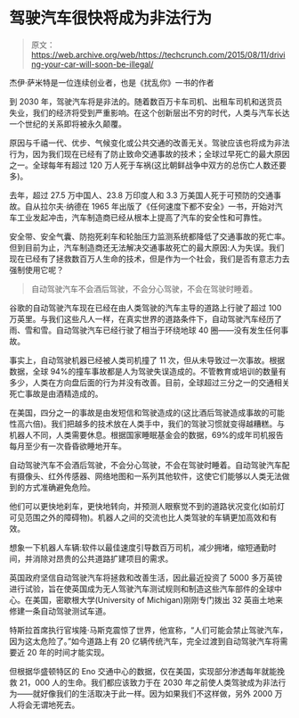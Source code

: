 # 驾驶汽车很快将成为非法行为 

> 原文：<https://web.archive.org/web/https://techcrunch.com/2015/08/11/driving-your-car-will-soon-be-illegal/>

杰伊·萨米特是一位连续创业者，也是《扰乱你》一书的作者

到 2030 年，驾驶汽车将是非法的。随着数百万卡车司机、出租车司机和送货员失业，我们的经济将受到严重影响。在这个创新层出不穷的时代，人类与汽车长达一个世纪的关系即将被永久颠覆。

原因与千禧一代、优步、气候变化或公共交通的改善无关。驾驶应该也将成为非法行为，因为我们现在已经有了防止致命交通事故的技术；全球过早死亡的最大原因之一。全球每年有超过 120 万人死于车祸(这比朝鲜战争中双方的总伤亡人数还要多)。

去年，超过 27.5 万中国人、23.8 万印度人和 3.3 万美国人死于可预防的交通事故。自从拉尔夫·纳德在 1965 年出版了《任何速度下都不安全》一书，开始对汽车工业发起冲击，汽车制造商已经从根本上提高了汽车的安全性和可靠性。

安全带、安全气囊、防抱死刹车和轮胎压力监测系统都降低了交通事故的死亡率。但到目前为止，汽车制造商还无法解决交通事故死亡的最大原因:人为失误。我们现在已经有了拯救数百万人生命的技术，但是作为一个社会，我们是否有意志力去强制使用它呢？

> 自动驾驶汽车不会酒后驾驶，不会分心驾驶，不会在驾驶时睡着。

谷歌的自动驾驶汽车现在已经在由人类驾驶的汽车主导的道路上行驶了超过 100 万英里。与我们这些凡人一样，在真实世界的道路条件下，自动驾驶汽车经历了雨、雪和雪。自动驾驶汽车已经行驶了相当于环绕地球 40 圈——没有发生任何事故。

事实上，自动驾驶机器已经被人类司机撞了 11 次，但从未导致过一次事故。根据数据，全球 94%的撞车事故都是人为驾驶失误造成的。不管教育或培训的数量有多少，人类在方向盘后面的行为并没有改善。目前，全球超过三分之一的交通相关死亡事故是由酒精造成的。

在美国，四分之一的事故是由发短信和驾驶造成的(这比酒后驾驶造成事故的可能性高六倍)。我们把越多的技术放在人类手中，我们的驾驶习惯就变得越糟糕。与机器人不同，人类需要休息。根据国家睡眠基金会的数据，69%的成年司机报告每月至少有一次昏昏欲睡地开车。

自动驾驶汽车不会酒后驾驶，不会分心驾驶，不会在驾驶时睡着。自动驾驶汽车配有摄像头、红外传感器、网络地图和一系列其他软件，这使它们能够以人类无法做到的方式准确避免危险。

他们可以更快地刹车，更快地转向，并预测人眼察觉不到的道路状况变化(如前灯可见范围之外的障碍物)。机器人之间的交流也比人类驾驶的车辆更加高效和有效。

想象一下机器人车辆:软件以最佳速度引导数百万司机，减少拥堵，缩短通勤时间，并消除对昂贵的公共道路扩建项目的需求。

英国政府坚信自动驾驶汽车将拯救和改善生活，因此最近投资了 5000 多万英镑进行试验，旨在使英国成为无人驾驶汽车测试规则和制造这些汽车部件的全球中心。在美国，密歇根大学(University of Michigan)刚刚专门拨出 32 英亩土地来修建一条自动驾驶测试车道。

特斯拉首席执行官埃隆·马斯克震惊了世界，他宣称，“人们可能会禁止驾驶汽车，因为这太危险了。”如今道路上有 20 亿辆传统汽车，完全过渡到自动驾驶汽车将需要近 20 年的时间才能实现。

但根据华盛顿特区的 Eno 交通中心的数据，仅在美国，实现部分渗透每年就能挽救 21，000 人的生命。我们都应该致力于在 2030 年之前使人类驾驶成为非法行为——就好像我们的生活取决于此一样。因为如果我们不这样做，另外 2000 万人将会无谓地死去。